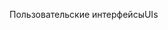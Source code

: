 <span data-ttu-id="1b052-101">Пользовательские интерфейсы</span><span class="sxs-lookup"><span data-stu-id="1b052-101">UIs</span></span>